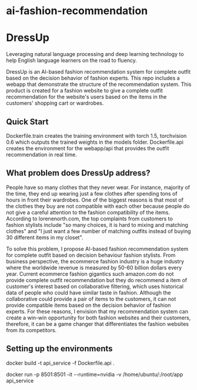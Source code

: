# ai-fashion-recommendation

# DressUp

Leveraging natural language processing and deep learning technology to help English language learners on the road to
fluency.

DressUp is an AI-based fashion recommendation system for complete outfit based on the decision behavior of fashion experts. This repo includes a webapp that demonstrate the structure of the recommendation system. This product is created for a fashion website to give a complete outfit recommendation for the website's users based on the items in the customers' shopping cart or wardrobes. 

## Quick Start

Dockerfile.train creates the training environment with torch 1.5, torchvision 0.6 which outputs the trained weights in the models folder. 
Dockerfile.api creates the environment for the webapp/api that provides the outfit recommendation in real time. 

## What problem does DressUp address?

People have so many clothes that they never wear. For instance, majority of the time, they end up wearing just a few clothes after spending tons of hours in front their wardrobes. One of the biggest reasons is that most of the clothes they buy are not compatible with each other because people do not give a careful attention to the fashion compatibility of the items. According to lorenenorth.com, the top complaints from customers to fashion stylists include "so many choices, it is hard to mixing and matching clothes" and "I just want a few number of matching outfits instead of buying 30 different items in my closet". 

To solve this problem, I propose AI-based fashion recommendation system for complete outfit based on decision behaviour fashion stylists. From business perspective, the ecommerce fashion industry is a huge industry where the worldwide revenue is measured by 50-60 billion dollars every year. Current ecommerce fashion gigantics such amazon.com do not provide complete outfit recommendation but they do recommend a item of customer's interest based on collaborative filtering, which uses historical data of people who could have similar taste in fashion. Although the collaborative could provide a pair of items to the customers, it can not provide compatible items based on the decision behavior of fashion experts. For these reasons, I envision that my recommendation system can create a win-win opportunity for both fashion websites and their customers, therefore, it can be a game changer that differentiates the fashion websites from its competitors. 

## Setting up the environments

docker build -t api_service -f Dockerfile.api .

docker run -p 8501:8501 -it --runtime=nvidia -v /home/ubuntu/:/root/app api_service